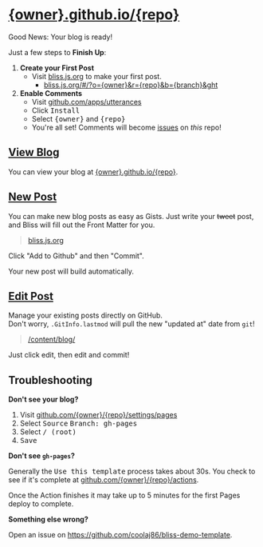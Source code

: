 # [{owner}.github.io/{repo}][github-io]

Good News: Your blog is ready!

[github-io]: https://{owner}.github.io/{repo}
[bliss-new]: https://bliss.js.org/#/?o={owner}&r={repo}&b={branch}&ght
[gh-settings-pages]: https://github.com/{owner}/{repo}/settings/pages
[gh-actions]: https://github.com/{owner}/{repo}/actions
[content-dir]: /content/blog/
[utterances-app]: https://github.com/apps/utterances
[gh-issues]: https://github.com/{owner}/{repo}/issues

Just a few steps to **Finish Up**:

1. **Create your First Post**
   - Visit [bliss.js.org][bliss-new] to make your first post.
     - [bliss.js.org/#/?o={owner}&r={repo}&b={branch}&ght][bliss-new]
2. **Enable Comments**
   - Visit [github.com/apps/utterances][utterances-app]
   - Click <kbd>Install</kbd>
   - Select <kbd>{owner}</kbd> and <kbd>{repo}</kbd>
   - You're all set! Comments will become [issues][gh-issues] on _this_ repo!

## [View Blog][github-io]

You can view your blog at [{owner}.github.io/{repo}][github-io].

<!--
  TODO edge case:
  https://{owner}.github.io/{owner}.github.io/
  is actually
  https://{owner}.github.io/
-->

## [New Post][bliss-new]

You can make new blog posts as easy as Gists. Just write your ~~tweet~~ post,
and Bliss will fill out the Front Matter for you.

> [bliss.js.org][bliss-new]

Click "Add to Github" and then "Commit".

Your new post will build automatically.

## [Edit Post][content-dir]

Manage your existing posts directly on GitHub. \
Don't worry, `.GitInfo.lastmod` will pull the new "updated at" date from `git`!

> [/content/blog/][content-dir]

Just click edit, then edit and commit!

## Troubleshooting

**Don't see your blog?**

1. Visit [github.com/{owner}/{repo}/settings/pages][gh-settings-pages]
2. Select <kbd>Source</kbd> <kbd>Branch: gh-pages</kbd>
3. Select <kbd>/ (root)</kbd>
4. <kbd>Save</kbd>

**Don't see `gh-pages`?**

Generally the <kbd>Use this template</kbd> process takes about 30s. You check to
see if it's complete at [github.com/{owner}/{repo}/actions][gh-actions].

Once the Action finishes it may take up to 5 minutes for the first Pages deploy
to complete.

**Something else wrong?**

Open an issue on <https://github.com/coolaj86/bliss-demo-template>.
